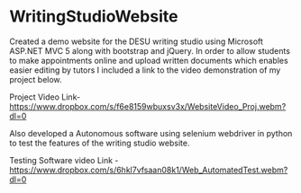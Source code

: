# WritingStudioWebsite
Created a demo website for the DESU writing studio using Microsoft ASP.NET MVC 5 along with bootstrap and jQuery.
In order to allow students to make appointments online and upload written documents which enables easier editing by tutors 
I included a link to the video demonstration of my project below.
  
Project Video Link- https://www.dropbox.com/s/f6e8159wbuxsv3x/WebsiteVideo_Proj.webm?dl=0

Also developed a Autonomous software using selenium webdriver in python to test the features of the writing studio website.

Testing Software video Link - https://www.dropbox.com/s/6hkl7vfsaan08k1/Web_AutomatedTest.webm?dl=0
